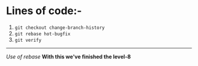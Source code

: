 # Lines of code:-
1. `git checkout change-branch-history`
2. `git rebase hot-bugfix`
3. `git verify`
---
*Use of rebase*
**With this we've finished the level-8**
